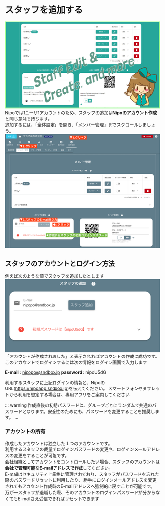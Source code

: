 # スタッフを追加する<Badge text="管理者向け" />
  
![グループ設定](../../image/icatch/i16.png)
Nipoでは1ユーザ1アカウントのため、スタッフの追加は**Nipoのアカウント作成**と同じ意味を持ちます。  
追加するには、「全体設定」を開き、「メンバー管理」までスクロールしましょう。
![スタッフの追加手順](./group/g8.png)

## スタッフのアカウントとログイン方法
例えば次のような値でスタッフを追加したとします
![スタッフアカウントの追加](./group/g9.png)
「アカウントが作成されました」と表示されればアカウントの作成に成功です。  
このアカウントでログインするには次の情報をログイン画面で入力します  

**E-mail** : nipopo@sndbox.jp
**password** : nipoU5dG

利用するスタッフに上記ログインの情報と、NipoのURL(https://nipoapp.sndbox.jp)を伝えてください。
スマートフォンやタブレットから利用を想定する場合は、専用アプリをご案内してください

::: warning
作成直後の初期パスワードは、グループごとにランダムで共通のパスワードとなります。安全性のためにも、パスワードを変更することを推奨します。
:::

### アカウントの所有
作成したアカウントは独立した１つのアカウントです。  
利用するスタッフの裁量でログインパスワードの変更や、ログインメールアドレスの変更をすることが可能です。  
会社組織としてアカウントをコントロールしたい場合、スタッフのアカウントは**会社で管理可能なE-mailアドレスで作成**してください。  
E-mailはセキュリティ上厳格に管理されており、スタッフがパスワードを忘れた際のパスワードリセットに利用したり、
勝手にログインメールアドレスを変更されてもアカウント作成時のE-mailアドレスへ強制的に戻すことが可能です。
万が一スタッフが退職した際、そのアカウントのログインパスワードが分からなくてもE-mailさえ受信できればリセットできます
